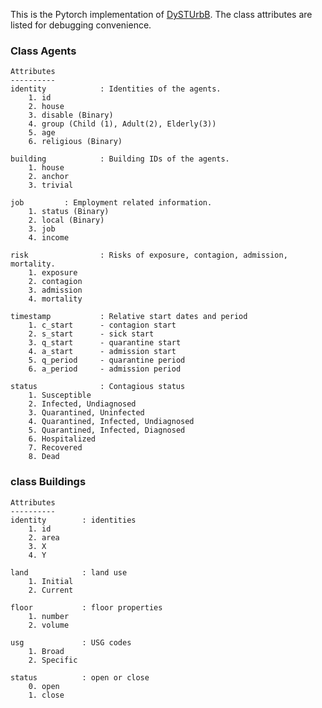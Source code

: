 This is the Pytorch implementation of [DySTUrbB](https://github.com/amirca91/DySTUrbD/tree/COVID_ABM).
The class attributes are listed for debugging convenience.

### Class Agents

    Attributes
    ----------
    identity            : Identities of the agents.
        1. id
        2. house
        3. disable (Binary)
        4. group (Child (1), Adult(2), Elderly(3))
        5. age
        6. religious (Binary)

    building            : Building IDs of the agents.
        1. house
        2. anchor
        3. trivial

    job         : Employment related information.
        1. status (Binary)
        2. local (Binary)
        3. job
        4. income

    risk                : Risks of exposure, contagion, admission, mortality.
        1. exposure
        2. contagion
        3. admission
        4. mortality

    timestamp           : Relative start dates and period
        1. c_start      - contagion start
        2. s_start      - sick start
        3. q_start      - quarantine start
        4. a_start      - admission start
        5. q_period     - quarantine period
        6. a_period     - admission period

    status              : Contagious status
        1. Susceptible
        2. Infected, Undiagnosed
        3. Quarantined, Uninfected
        4. Quarantined, Infected, Undiagnosed
        5. Quarantined, Infected, Diagnosed
        6. Hospitalized
        7. Recovered
        8. Dead

### class Buildings

    Attributes
    ----------
    identity        : identities
        1. id
        2. area
        3. X
        4. Y

    land            : land use
        1. Initial
        2. Current

    floor           : floor properties
        1. number
        2. volume

    usg             : USG codes
        1. Broad
        2. Specific

    status          : open or close
        0. open
        1. close
